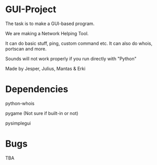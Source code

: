 # GUI-Project
The task is to make a GUI-based program.

We are making a Network Helping Tool.

It can do basic stuff, ping, custom command etc. It can also do whois, portscan and more.

Sounds will not work properly if you run directly with "Python"

Made by Jesper, Julius, Mantas & Erki

# Dependencies
python-whois

pygame (Not sure if built-in or not)

pysimplegui

# Bugs
TBA
